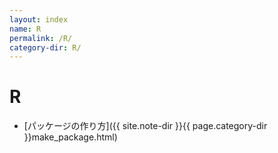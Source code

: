 ```yaml
---
layout: index
name: R
permalink: /R/
category-dir: R/
---
```


# R

- [パッケージの作り方]({{ site.note-dir }}{{ page.category-dir }}make_package.html)